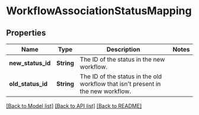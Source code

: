 # WorkflowAssociationStatusMapping

## Properties

Name | Type | Description | Notes
------------ | ------------- | ------------- | -------------
**new_status_id** | **String** | The ID of the status in the new workflow. | 
**old_status_id** | **String** | The ID of the status in the old workflow that isn't present in the new workflow. | 

[[Back to Model list]](../README.md#documentation-for-models) [[Back to API list]](../README.md#documentation-for-api-endpoints) [[Back to README]](../README.md)


